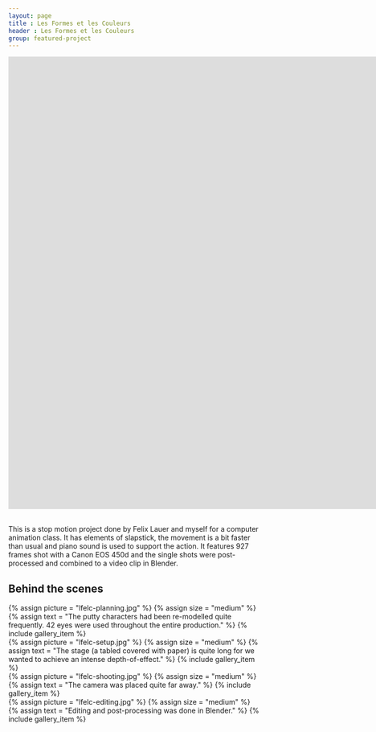 ```yaml
---
layout: page
title : Les Formes et les Couleurs
header : Les Formes et les Couleurs
group: featured-project
---
```


<div class="responsive-video-32">
<iframe src="http://player.vimeo.com/video/69958297?title=0&amp;byline=0&amp;portrait=0&amp;color={% include link_color %}" width="1600" height="900" frameborder="0" webkitAllowFullScreen allowFullScreen></iframe>
</div>

<br>

This is a stop motion project done by Felix Lauer and myself for a computer animation class. It has elements of slapstick, the movement is a bit faster than usual and piano sound is used to support the action. It features 927 frames shot with a Canon EOS 450d and the single shots were post-processed and combined to a video clip in Blender.

## Behind the scenes

<div class="row magnific-gallery">
    <div class="span3">
        {% assign picture = "lfelc-planning.jpg" %}
        {% assign size = "medium" %}
        {% assign text = "The putty characters had been re-modelled quite frequently. 42 eyes were used throughout the entire production." %}
        {% include gallery_item %}
    </div>
    <div class="span3">
        {% assign picture = "lfelc-setup.jpg" %}
        {% assign size = "medium" %}
        {% assign text = "The stage (a tabled covered with paper) is quite long for we wanted to achieve an intense depth-of-effect." %}
        {% include gallery_item %}
    </div>
    <div class="span3">
        {% assign picture = "lfelc-shooting.jpg" %}
        {% assign size = "medium" %}
        {% assign text = "The camera was placed quite far away." %}
        {% include gallery_item %}
    </div>
    <div class="span3">
        {% assign picture = "lfelc-editing.jpg" %}
        {% assign size = "medium" %}
        {% assign text = "Editing and post-processing was done in Blender." %}
        {% include gallery_item %}
    </div>
</div>
